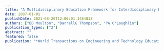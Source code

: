 ```yaml
---
title: "A Multidisciplinary Education Framework for Interdisciplinary Education Which Enables People from Different Disciplines to Work Together with Community Based Organisations on łdots"
date: 2007-01-01
publishDate: 2021-08-20T12:06:01.148481Z
authors: ["BD Moulton", "DarrallG Thompson", "PA O'Loughlin"]
publication_types: ["2"]
abstract: ""
featured: false
publication: "*World Transactions on Engineering and Technology Education*"
---
```


